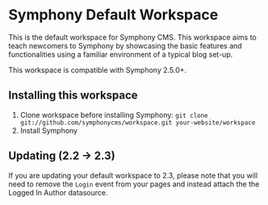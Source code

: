 # Symphony Default Workspace

This is the default workspace for Symphony CMS. This workspace aims to teach newcomers to Symphony by showcasing the basic features and functionalities using a familiar environment of a typical blog set-up.

This workspace is compatible with Symphony 2.5.0+.

## Installing this workspace
	
1. Clone workspace before installing Symphony: `git clone git://github.com/symphonycms/workspace.git your-website/workspace`
2. Install Symphony

## Updating (2.2 -> 2.3)

If you are updating your default workspace to 2.3, please note that you will need to remove the `Login` event from your pages and instead attach the the Logged In Author datasource.
